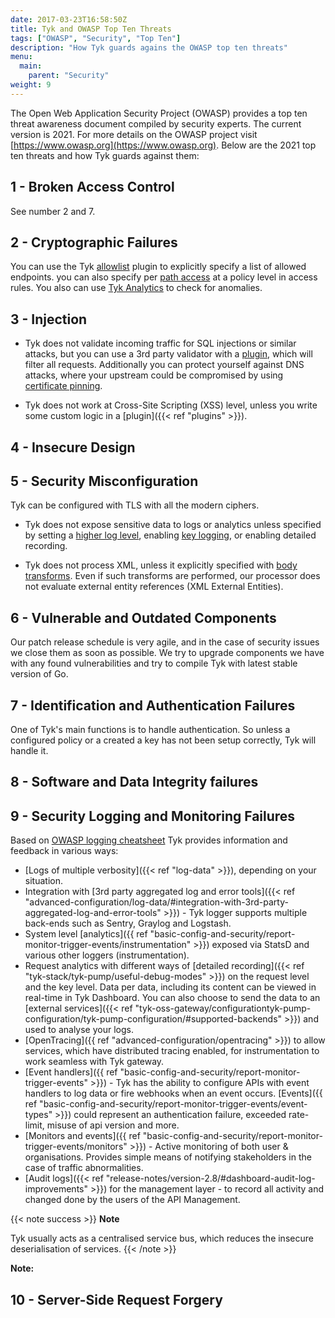 ```yaml
---
date: 2017-03-23T16:58:50Z
title: Tyk and OWASP Top Ten Threats
tags: ["OWASP", "Security", "Top Ten"]
description: "How Tyk guards agains the OWASP top ten threats"
menu:
  main:
    parent: "Security"
weight: 9
---
```


The Open Web Application Security Project (OWASP) provides a top ten threat awareness document compiled by security experts. The current version is 2021. For more details on the OWASP project visit [https://www.owasp.org](https://www.owasp.org). Below are the 2021 top ten threats and how Tyk guards against them:

## 1 - Broken Access Control

See number 2 and 7.

## 2 - Cryptographic Failures

You can use the Tyk [allowlist](https://tyk.io/docs/transform-traffic/endpoint-designer/#allowlist) plugin to explicitly specify a list of allowed endpoints. you can also specify per [path access](https://tyk.io/docs/security/security-policies/secure-apis-method-path/) at a policy level in access rules. You also can use [Tyk Analytics](https://tyk.io/docs/analyse/redis-mongodb-sizing/#a-name-analytics-a-analytics) to check for anomalies.

## 3 - Injection

- Tyk does not validate incoming traffic for SQL injections or similar attacks, but you can use a 3rd party validator with a [plugin](https://tyk.io/docs/customise-tyk/plugins/), which will filter all requests. Additionally you can protect yourself against DNS attacks, where your upstream could be compromised by using [certificate pinning](https://tyk.io/docs/security/certificate-pinning/).

- Tyk does not work at Cross-Site Scripting (XSS) level, unless you write some custom logic in a [plugin]({{< ref "plugins" >}}).

## 4 - Insecure Design


## 5 - Security Misconfiguration

Tyk can be configured with TLS with all the modern ciphers.

- Tyk does not expose sensitive data to logs or analytics unless specified by setting a [higher log level](https://tyk.io/docs/log-data/), enabling [key logging](https://tyk.io/docs/configure/tyk-gateway-configuration-options/#a-name-enable-key-logging-a-enable-key-logging), or enabling detailed recording.

- Tyk does not process XML, unless it explicitly specified with [body transforms](https://tyk.io/docs/transform-traffic/endpoint-designer/#body-transform). Even if such transforms are performed, our processor does not evaluate external entity references (XML External Entities).

## 6 - Vulnerable and Outdated Components

Our patch release schedule is very agile, and in the case of security issues we close them as soon as possible. We try to upgrade components we have with any found vulnerabilities and try to compile Tyk with latest stable version of Go.

## 7 - Identification and Authentication Failures

One of Tyk's main functions is to handle authentication. So unless a configured policy or a created a key has not been setup correctly, Tyk will handle it.

## 8 - Software and Data Integrity failures

## 9 - Security Logging and Monitoring Failures

Based on [OWASP logging cheatsheet](https://cheatsheetseries.owasp.org/cheatsheets/Logging_Cheat_Sheet.html) Tyk provides information and feedback in various ways:
- [Logs of multiple verbosity]({{< ref "log-data" >}}), depending on your situation.
- Integration with [3rd party aggregated log and error tools]({{< ref "advanced-configuration/log-data/#integration-with-3rd-party-aggregated-log-and-error-tools" >}}) - Tyk logger supports multiple back-ends such as Sentry, Graylog and Logstash.
- System level [analytics]({{ ref "basic-config-and-security/report-monitor-trigger-events/instrumentation" >}}) exposed via StatsD and various other loggers (instrumentation).
- Request analytics with different ways of [detailed recording]({{< ref "tyk-stack/tyk-pump/useful-debug-modes" >}}) on the request level and the key level. Data per data, including its content can be viewed in real-time in Tyk Dashboard. You can also choose to send the data to an [external services]({{< ref "tyk-oss-gateway/configurationtyk-pump-configuration/tyk-pump-configuration/#supported-backends" >}}) and used to analyse your logs.
- [OpenTracing]({{ ref "advanced-configuration/opentracing" >}}) to allow services, which have distributed tracing enabled, for instrumentation to work seamless with Tyk gateway.
- [Event handlers]({{ ref "basic-config-and-security/report-monitor-trigger-events" >}}) - Tyk has the ability to configure APIs with event handlers to log data or fire webhooks when an event occurs. [Events]({{ ref "basic-config-and-security/report-monitor-trigger-events/event-types" >}}) could represent an authentication failure, exceeded rate-limit, misuse of api version and more.
- [Monitors and events]({{ ref "basic-config-and-security/report-monitor-trigger-events/monitors" >}}) - Active monitoring of both user & organisations. Provides simple means of notifying stakeholders in the case of traffic abnormalities.
- [Audit logs]({{< ref "release-notes/version-2.8/#dashboard-audit-log-improvements" >}}) for the management layer - to record all activity and changed done by the users of the API Management.

{{< note success >}}
**Note**  

Tyk usually acts as a centralised service bus, which reduces the insecure deserialisation of services.
{{< /note >}}

**Note:** 


## 10 - Server-Side Request Forgery

